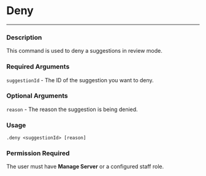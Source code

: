 # Deny
---
### Description
This command is used to deny a suggestions in review mode.
### Required Arguments
`suggestionId` - The ID of the suggestion you want to deny.
### Optional Arguments
`reason` - The reason the suggestion is being denied.
### Usage
```
.deny <suggestionId> [reason]
```
### Permission Required
The user must have **Manage Server** or a configured staff role.
